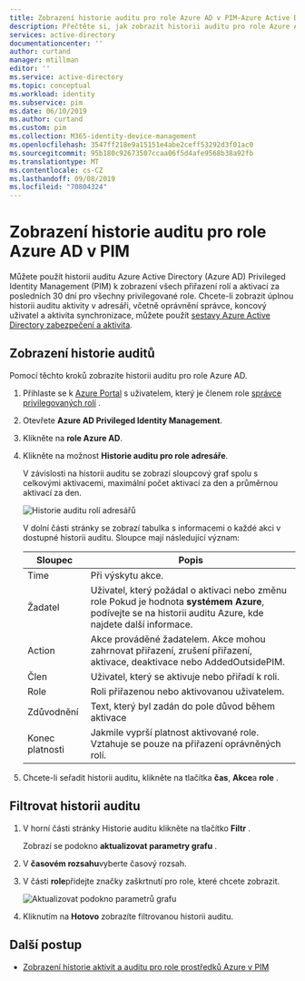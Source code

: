 ```yaml
---
title: Zobrazení historie auditu pro role Azure AD v PIM-Azure Active Directory | Microsoft Docs
description: Přečtěte si, jak zobrazit historii auditu pro role Azure AD v Azure AD Privileged Identity Management (PIM).
services: active-directory
documentationcenter: ''
author: curtand
manager: mtillman
editor: ''
ms.service: active-directory
ms.topic: conceptual
ms.workload: identity
ms.subservice: pim
ms.date: 06/10/2019
ms.author: curtand
ms.custom: pim
ms.collection: M365-identity-device-management
ms.openlocfilehash: 3547ff218e9a15151e4abe2ceff53292d3f01ac0
ms.sourcegitcommit: 95b180c92673507ccaa06f5d4afe9568b38a92fb
ms.translationtype: MT
ms.contentlocale: cs-CZ
ms.lasthandoff: 09/08/2019
ms.locfileid: "70804324"
---
```

# <a name="view-audit-history-for-azure-ad-roles-in-pim"></a>Zobrazení historie auditu pro role Azure AD v PIM

Můžete použít historii auditu Azure Active Directory (Azure AD) Privileged Identity Management (PIM) k zobrazení všech přiřazení rolí a aktivací za posledních 30 dní pro všechny privilegované role. Chcete-li zobrazit úplnou historii auditu aktivity v adresáři, včetně oprávnění správce, koncový uživatel a aktivita synchronizace, můžete použít [sestavy Azure Active Directory zabezpečení a aktivita](../reports-monitoring/overview-reports.md).

## <a name="view-audit-history"></a>Zobrazení historie auditů

Pomocí těchto kroků zobrazíte historii auditu pro role Azure AD.

1. Přihlaste se k [Azure Portal](https://portal.azure.com/) s uživatelem, který je členem role [správce privilegovaných rolí](../users-groups-roles/directory-assign-admin-roles.md#privileged-role-administrator) .

1. Otevřete **Azure AD Privileged Identity Management**.

1. Klikněte na **role Azure AD**.

1. Klikněte na možnost **Historie auditu pro role adresáře**.

    V závislosti na historii auditu se zobrazí sloupcový graf spolu s celkovými aktivacemi, maximální počet aktivací za den a průměrnou aktivací za den.

    ![Historie auditu rolí adresářů](media/pim-how-to-use-audit-log/directory-roles-audit-history.png)

    V dolní části stránky se zobrazí tabulka s informacemi o každé akci v dostupné historii auditu. Sloupce mají následující význam:

    | Sloupec | Popis |
    | --- | --- |
    | Time | Při výskytu akce. |
    | Žadatel | Uživatel, který požádal o aktivaci nebo změnu role Pokud je hodnota **systémem Azure**, podívejte se na historii auditu Azure, kde najdete další informace. |
    | Action | Akce prováděné žadatelem. Akce mohou zahrnovat přiřazení, zrušení přiřazení, aktivace, deaktivace nebo AddedOutsidePIM. |
    | Člen | Uživatel, který se aktivuje nebo přiřadí k roli. |
    | Role | Roli přiřazenou nebo aktivovanou uživatelem. |
    | Zdůvodnění | Text, který byl zadán do pole důvod během aktivace |
    | Konec platnosti | Jakmile vyprší platnost aktivované role. Vztahuje se pouze na přiřazení oprávněných rolí. |

1. Chcete-li seřadit historii auditu, klikněte na tlačítka **čas**, **Akce**a **role** .

## <a name="filter-audit-history"></a>Filtrovat historii auditu

1. V horní části stránky Historie auditu klikněte na tlačítko **Filtr** .

    Zobrazí se podokno **aktualizovat parametry grafu** .

1. V **časovém rozsahu**vyberte časový rozsah.

1. V části **role**přidejte značky zaškrtnutí pro role, které chcete zobrazit.

    ![Aktualizovat podokno parametrů grafu](media/pim-how-to-use-audit-log/update-chart-parameters.png)

1. Kliknutím na **Hotovo** zobrazíte filtrovanou historii auditu.

## <a name="next-steps"></a>Další postup

- [Zobrazení historie aktivit a auditu pro role prostředků Azure v PIM](azure-pim-resource-rbac.md)
